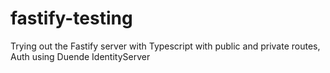 # fastify-testing

Trying out the Fastify server with Typescript with public and private routes, Auth using Duende IdentityServer
